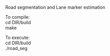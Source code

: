 Road segmentation and Lane marker estimation

To compile:  
cd DIR/build  
make  

To execute:  
cd DIR/build  
./road_seg  

